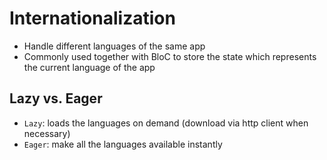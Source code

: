 # Internationalization

- Handle different languages of the same app
- Commonly used together with BloC to store the state which represents the current language of the app

## Lazy vs. Eager

- `Lazy`: loads the languages on demand (download via http client when necessary)
- `Eager`: make all the languages available instantly
